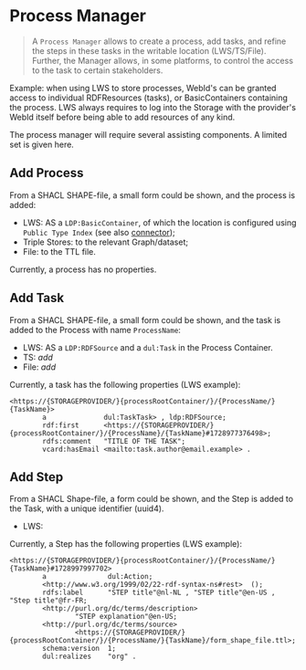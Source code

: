 # Process Manager

> A `Process Manager` allows to create a process, add tasks, and refine the steps in these tasks in the writable location (LWS/TS/File). Further, the Manager allows, in some platforms, to control the access to the task to certain stakeholders.

Example: when using LWS to store processes, WebId's can be granted access to individual RDFResources (tasks), or BasicContainers containing the process. LWS always requires to log into the Storage with the provider's WebId itself before being able to add resources of any kind.

The process manager will require several assisting components. A limited set is given here.

## Add Process

From a SHACL SHAPE-file, a small form could be shown, and the process is added:

- LWS: AS a `LDP:BasicContainer`, of which the location is configured using `Public Type Index` (see also [connector](./process-connector.md));
- Triple Stores: to the relevant Graph/dataset;
- File: to the TTL file.

Currently, a process has no properties.

## Add Task

From a SHACL SHAPE-file, a small form could be shown, and the task is added to the Process with name `ProcessName`:

- LWS: AS a `LDP:RDFSource` and a `dul:Task` in the Process Container. 
- TS: *add*
- File: *add*

Currently, a task has the following properties (LWS example):
```
<https://{STORAGEPROVIDER/}{processRootContainer/}/{ProcessName/}{TaskName}>
        a              dul:TaskTask> , ldp:RDFSource;
        rdf:first      <https://{STORAGEPROVIDER/}{processRootContainer/}/{ProcessName}/{TaskName}#1728977376498>;
        rdfs:comment   "TITLE OF THE TASK";
        vcard:hasEmail <mailto:task.author@email.example> .
```

## Add Step

From a SHACL Shape-file, a form could be shown, and the Step is added to the Task, with a unique identifier (uuid4).

- LWS: 

Currently, a Step has the following properties (LWS example):
```
<https://{STORAGEPROVIDER/}{processRootContainer/}/{ProcessName/}{TaskName}#1728997997702>
        a               dul:Action;
        <http://www.w3.org/1999/02/22-rdf-syntax-ns#rest>  ();
        rdfs:label      "STEP title"@nl-NL , "STEP title"@en-US , "Step title"@fr-FR;
        <http://purl.org/dc/terms/description>
                "STEP explanation"@en-US;
        <http://purl.org/dc/terms/source>
                <https://{STORAGEPROVIDER/}{processRootContainer/}/{ProcessName/}{TaskName}/form_shape_file.ttl>;
        schema:version  1;
        dul:realizes    "org" .
```